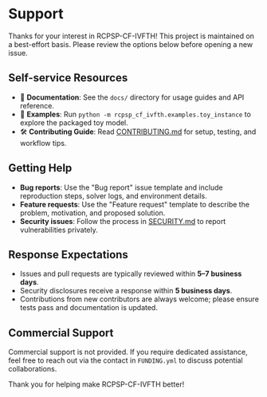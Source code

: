 # Support

Thanks for your interest in RCPSP-CF-IVFTH! This project is maintained on a best-effort basis. Please review the options below before opening a new issue.

## Self-service Resources
- 📘 **Documentation**: See the `docs/` directory for usage guides and API reference.
- 🧪 **Examples**: Run `python -m rcpsp_cf_ivfth.examples.toy_instance` to explore the packaged toy model.
- 🛠 **Contributing Guide**: Read [CONTRIBUTING.md](../CONTRIBUTING.md) for setup, testing, and workflow tips.

## Getting Help
- **Bug reports**: Use the "Bug report" issue template and include reproduction steps, solver logs, and environment details.
- **Feature requests**: Use the "Feature request" template to describe the problem, motivation, and proposed solution.
- **Security issues**: Follow the process in [SECURITY.md](../SECURITY.md) to report vulnerabilities privately.

## Response Expectations
- Issues and pull requests are typically reviewed within **5–7 business days**.
- Security disclosures receive a response within **5 business days**.
- Contributions from new contributors are always welcome; please ensure tests pass and documentation is updated.

## Commercial Support
Commercial support is not provided. If you require dedicated assistance, feel free to reach out via the contact in `FUNDING.yml` to discuss potential collaborations.

Thank you for helping make RCPSP-CF-IVFTH better!
